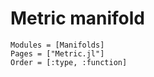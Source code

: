 # Metric manifold

```@autodocs
Modules = [Manifolds]
Pages = ["Metric.jl"]
Order = [:type, :function]
```
